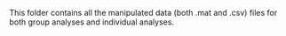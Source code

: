 This folder contains all the manipulated data (both .mat and .csv) files for both group analyses and individual analyses. 
